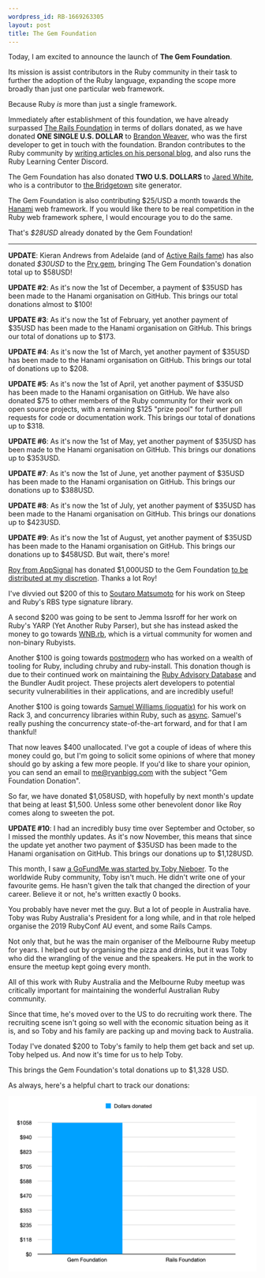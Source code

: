 ```yaml
---
wordpress_id: RB-1669263305
layout: post
title: The Gem Foundation
---
```



<div class="text-3xl text-center"><p>Today, I am excited to announce the launch of <strong>The Gem Foundation</strong>.</p></div>

Its mission is assist contributors in the Ruby community in their task to further the adoption of the Ruby language, expanding the scope more broadly than just one particular web framework.

Because Ruby _is_ more than just a single framework.

Immediately after establishment of this foundation, we have already surpassed [The Rails Foundation](https://rubyonrails.org/2022/11/14/the-rails-foundation) in terms of dollars donated, as we have donated **ONE SINGLE U.S. DOLLAR** to [Brandon Weaver](https://ruby.social/@baweaver), who was the first developer to get in touch with the foundation. Brandon contributes to the Ruby community by [writing articles on his personal blog](https://dev.to/baweaver), and also runs the Ruby Learning Center Discord.

The Gem Foundation has also donated **TWO U.S. DOLLARS** to [Jared White](https://ruby.social/@jaredwhite@indieweb.social), who is a contributor to [the Bridgetown](https://www.bridgetownrb.com/) site generator.

The Gem Foundation is also contributing $25/USD a month towards the [Hanami](https://github.com/sponsors/hanami) web framework. If you would like there to be real competition in the Ruby web framework sphere, I would encourage you to do the same.

That's _$28USD_ already donated by the Gem Foundation!

----

**UPDATE**: Kieran Andrews from Adelaide (and of [Active Rails fame](https://activerailsbook.com)) has also donated _$30USD_ to the [Pry gem](https://github.com/pry/pry), bringing The Gem Foundation's donation total up to $58USD!

**UPDATE #2**: As it's now the 1st of December, a payment of $35USD has been made to the Hanami organisation on GitHub. This brings our total donations almost to $100!

**UPDATE #3**: As it's now the 1st of February, yet another payment of $35USD has been made to the Hanami organisation on GitHub. This brings our total of donations up to $173.

**UPDATE #4**: As it's now the 1st of March, yet another payment of $35USD has been made to the Hanami organisation on GitHub. This brings our total of donations up to $208.

**UPDATE #5**: As it's now the 1st of April, yet another payment of $35USD has been made to the Hanami organisation on GitHub. We have also donated $75 to other members of the Ruby community for their work on open source projects, with a remaining $125 "prize pool" for further pull requests for code or documentation work. This brings our total of donations up to $318.

**UPDATE #6**: As it's now the 1st of May, yet another payment of $35USD has been made to the Hanami organisation on GitHub. This brings our donations up to $353USD.

**UPDATE #7**: As it's now the 1st of June, yet another payment of $35USD has been made to the Hanami organisation on GitHub. This brings our donations up to $388USD.

**UPDATE #8**: As it's now the 1st of July, yet another payment of $35USD has been made to the Hanami organisation on GitHub. This brings our donations up to $423USD.

**UPDATE #9**: As it's now the 1st of August, yet another payment of $35USD has been made to the Hanami organisation on GitHub. This brings our donations up to $458USD. But wait, there's more!

[Roy from AppSignal](https://www.appsignal.com/) has donated $1,000USD to the Gem Foundation [to be distributed at my discretion](https://ruby.social/@roy/110654296954182817). Thanks a lot Roy!

I've divvied out $200 of this to [Soutaro Matsumoto](https://github.com/soutaro/) for his work on Steep and Ruby's RBS type signature library.

A second $200 was going to be sent to Jemma Issroff for her work on Ruby's YARP (Yet Another Ruby Parser), but she has instead asked the money to go towards [WNB.rb](https://www.wnb-rb.dev/), which is a virtual community for women and non-binary Rubyists.

Another $100 is going towards [postmodern](https://github.com/sponsors/postmodern) who has worked on a wealth of tooling for Ruby, including chruby and ruby-install. This donation though is due to their continued work on maintaining the [Ruby Advisory Database](https://github.com/rubysec/ruby-advisory-db) and the Bundler Audit project. These projects alert developers to potential security vulnerabilities in their applications, and are incredibly useful!

Another $100 is going towards [Samuel Williams (ioquatix)](https://github.com/ioquatix) for his work on Rack 3, and concurrency libraries within Ruby, such as [async](https://github.com/socketry/async). Samuel's really pushing the concurrency state-of-the-art forward, and for that I am thankful!

That now leaves $400 unallocated. I've got a couple of ideas of where this money could go, but I'm going to solicit some opinions of where that money should go by asking a few more people. If you'd like to share your opinion, you can send an email to [me@ryanbigg.com](mailto:me@ryanbigg.com) with the subject "Gem Foundation Donation".

So far, we have donated $1,058USD, with hopefully by next month's update that being at least $1,500. Unless some other benevolent donor like Roy comes along to sweeten the pot.

**UPDATE #10**: I had an incredibly busy time over September and October, so I missed the monthly updates. As it's now November, this means that since the update yet another two payment of $35USD has been made to the Hanami organisation on GitHub. This brings our donations up to $1,128USD.


This month, I saw [a GoFundMe was started by Toby Nieboer](https://www.gofundme.com/f/help-the-nieboer-family-get-home). To the worldwide Ruby community, Toby isn't much. He didn't write one of your favourite gems. He hasn't given the talk that changed the direction of your career. Believe it or not, he's written exactly 0 books.

You probably have never met the guy. But a lot of people in Australia have. Toby was Ruby Australia's President for a long while, and in that role helped organise the 2019 RubyConf AU event, and some Rails Camps.

Not only that, but he was the main organiser of the Melbourne Ruby meetup for years. I helped out by organising the pizza and drinks, but it was Toby who did the wrangling of the venue and the speakers. He put in the work to ensure the meetup kept going every month.

All of this work with Ruby Australia and the Melbourne Ruby meetup was critically important for maintaining the wonderful Australian Ruby community.

Since that time, he's moved over to the US to do recruiting work there. The recruiting scene isn't going so well with the economic situation being as it is, and so Toby and his family are packing up and moving back to Australia.

Today I've donated $200 to Toby's family to help them get back and set up. Toby helped us. And now it's time for us to help Toby.

This brings the Gem Foundation's total donations up to $1,328 USD.

As always, here's a helpful chart to track our donations:

![The Gem Foundation donations](/images/gem-foundation/donations.png)
